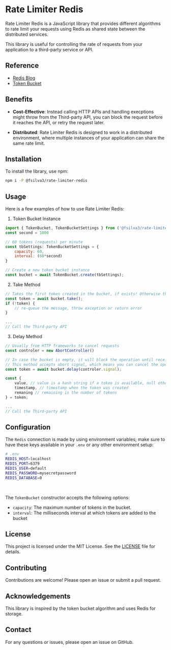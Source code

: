 # Rate Limiter Redis

Rate Limiter Redis is a JavaScript library that provides different algorithms to rate limit your requests using Redis as shared state between the distributed services.

This library is useful for controlling the rate of requests from your application to a third-party service or API.

## Reference

- [Redis Blog](https://redis.io/glossary/rate-limiting/)
- [Token Bucket](https://en.wikipedia.org/wiki/Token_bucket)

## Benefits

- **Cost-Effective**: Instead calling HTTP APIs and handling execptions might throw from the Third-party API, you can block the request before it reaches the API, or retry the request later.

- **Distributed**: Rate Limiter Redis is designed to work in a distributed environment, where multiple instances of your application can share the same rate limit.

## Installation

To install the library, use npm:

```bash
npm i -P @fsilva3/rate-limiter-redis
```

## Usage

Here is a few examples of how to use Rate Limiter Redis:

1. Token Bucket Instance
```javascript
import { TokenBucket, TokenBucketSettings } from ('@fsilva3/rate-limiter-redis')
const second = 1000

// 60 tokens (requests) per minute
const tbSettings: TokenBucketSettings = {
    capacity: 60,
    interval: (60*second)
}

// Create a new token bucket instance
const bucket = await TokenBucket.create(tbSettings); 
```

2. Take Method
```javascript
// Takes the first token created in the bucket, if exists! Otherwise the token will be null
const token = await bucket.take();
if (!token) {
    // re-queue the message, throw exception or return error
}

... 
// Call the Third-party API
```

3. Delay Method
```javascript
// Usually from HTTP frameworks to cancel requests
const controler = new AbortController()

// In case the bucket is empty, it will block the operation until receive a new token!
// This method accepts abort signal, which means you can cancel the operation at any time
const token = await bucket.delay(controler.signal);

const { 
    value, // value is a hash string if a token is available, null otherwise
    timestamp, // timestamp when the token was created
    remaning // remaining is the number of tokens
} = token;

...
// Call the Third-party API
```

## Configuration

The `Redis` connection is made by using environment variables; make sure to have these keys available in your `.env` or any other environment setup:
```bash
# .env
REDIS_HOST=localhost
REDIS_PORT=6379
REDIS_USER=default
REDIS_PASSWORD=mysecretpassword
REDIS_DATABASE=0
```

<br>

The `TokenBucket` constructor accepts the following options:

- `capacity`: The maximum number of tokens in the bucket.
- `interval`: The milliseconds interval at which tokens are added to the bucket

## License

This project is licensed under the MIT License. See the [LICENSE](LICENSE) file for details.

## Contributing

Contributions are welcome! Please open an issue or submit a pull request.

## Acknowledgements

This library is inspired by the token bucket algorithm and uses Redis for storage.

## Contact

For any questions or issues, please open an issue on GitHub.
